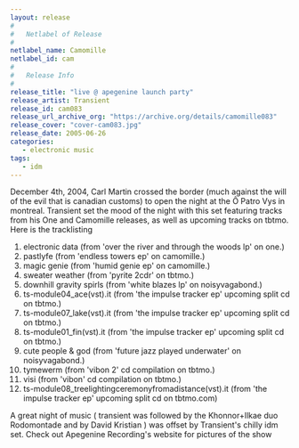 ```yaml
---
layout: release
#
#   Netlabel of Release
#
netlabel_name: Camomille
netlabel_id: cam
#
#   Release Info
#
release_title: "live @ apegenine launch party"
release_artist: Transient
release_id: cam083
release_url_archive_org: "https://archive.org/details/camomille083"
release_cover: "cover-cam083.jpg"
release_date: 2005-06-26
categories:
   - electronic music
tags:
   - idm
---
```

December 4th, 2004, Carl Martin crossed the border (much against the will of the evil that is canadian customs) to open the night at the Ô Patro Vys in montreal. Transient set the mood of the night with this set featuring tracks from his One and Camomille releases, as well as upcoming tracks on tbtmo. Here is the tracklisting

1. electronic data (from 'over the river and through the woods lp' on one.)
2. pastlyfe (from 'endless towers ep' on camomille.)
3. magic genie (from 'humid genie ep' on camomille.)
4. sweater weather (from 'pyrite 2cdr' on tbtmo.)
5. downhill gravity spirls (from 'white blazes lp' on noisyvagabond.)
6. ts-module04_ace(vst).it (from 'the impulse tracker ep' upcoming split cd on tbtmo.)
7. ts-module07_lake(vst).it (from 'the impulse tracker ep' upcoming split cd on tbtmo.)
8. ts-module01_fin(vst).it (from 'the impulse tracker ep' upcoming split cd on tbtmo.)
9. cute people &amp; god (from 'future jazz played underwater' on noisyvagabond.)
10. tymewerm (from 'vibon 2' cd compilation on tbtmo.)
11. visi (from 'vibon' cd compilation on tbtmo.)
12. ts-module08_treelightingceremonyfromadistance(vst).it (from 'the impulse tracker ep' upcoming split cd on tbtmo.com)

A great night of music ( transient was followed by the Khonnor+Ilkae duo Rodomontade and by David Kristian ) was offset by Transient's chilly idm set. Check out Apegenine Recording's website for pictures of the show 

